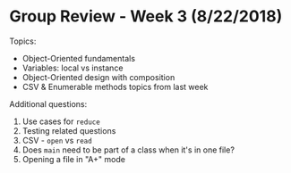 # Group Review - Week 3 (8/22/2018)

Topics:
* Object-Oriented fundamentals
* Variables: local vs instance
* Object-Oriented design with composition
* CSV & Enumerable methods topics from last week

Additional questions:
1. Use cases for `reduce`
2. Testing related questions  
3. CSV - `open` vs `read`
4. Does `main` need to be part of a class when it's in one file?
5. Opening a file in "A+" mode
